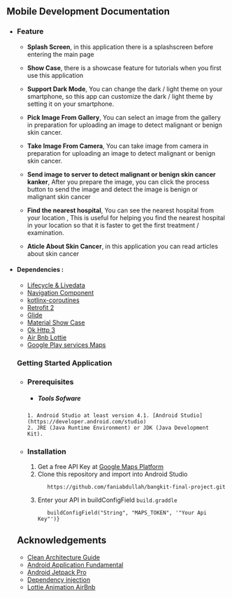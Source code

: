 


## Mobile Development Documentation


 - ### Feature
      * **Splash Screen**, in this application there is a splashscreen before entering the main page

      * **Show Case**, there is a showcase feature for tutorials when you first use this application

      * **Support Dark Mode**, You can change the dark / light theme on your smartphone, so this app can customize the dark / light theme by setting it on your smartphone.

      * **Pick Image From Gallery**, You can select an image from the gallery in preparation for uploading an image to detect malignant or benign skin cancer.
 
      * **Take Image From Camera**, You can take image from camera in preparation for uploading an image to detect malignant or benign skin cancer.

      * **Send image to server to detect malignant or benign skin cancer kanker**, After you prepare the image, you can click the process button to send the image and detect the image is benign or malignant skin cancer

     * **Find the nearest hospital**, You can see the nearest hospital from your location , This is useful for helping you find the nearest hospital in your location so that it is faster to get the first treatment / examination.

     * **Aticle About Skin Cancer**,  in this application you can read articles about skin cancer


* #### Dependencies :
  - [Lifecycle & Livedata](https://developer.android.com/jetpack/androidx/releases/lifecycle)
  - [Navigation Component](https://developer.android.com/jetpack/androidx/releases/navigation)
  - [kotlinx-coroutines](https://developer.android.com/kotlin/coroutines)    
  - [Retrofit 2](https://square.github.io/retrofit/)    
  - [Glide](https://github.com/bumptech/glide)    
  - [Material Show Case](https://github.com/deano2390/MaterialShowcaseView)  
  - [Ok Http 3](https://square.github.io/okhttp/) 
  - [Air Bnb Lottie](https://airbnb.io/lottie/#/) 
  - [Google Play services Maps](https://developers.google.com/maps/documentation/android-sdk/get-api-key) 

  ### Getting Started Application

  - ### Prerequisites
       - ##### Tools Sofware
        1. Android Studio at least version 4.1. [Android Studio](https://developer.android.com/studio)
        2. JRE (Java Runtime Environment) or JDK (Java Development Kit).
  
  - ### Installation
      1. Get a free API Key at [Google Maps Platform](https://developers.google.com/maps/documentation/android-sdk/get-api-key)
      2. Clone this repository and import into Android Studio    
          ```
             https://github.com/faniabdullah/bangkit-final-project.git
          ``` 
      4. Enter your API in buildConfigField `build.graddle`
         ``` defaultConfig {
            buildConfigField("String", "MAPS_TOKEN", '"Your Api Key"')}
         ```
  ## Acknowledgements
  * [Clean Architecture Guide](https://developer.android.com/jetpack/guide)
  * [Android Application Fundamental](https://developer.android.com/guide/components/fundamentals)
  * [Android Jetpack Pro](https://developer.android.com/jetpack)
  * [Dependency injection](https://developer.android.com/training/dependency-injection)
  * [Lottie Animation AirBnb ](https://choosealicense.com)
